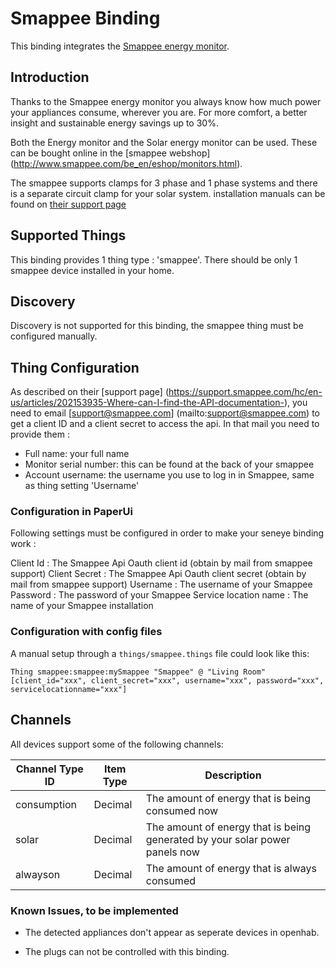 # Smappee Binding

This binding integrates the [Smappee energy monitor](http://www.smappee.com/be_en/home).

## Introduction

Thanks to the Smappee energy monitor you always know how much power your appliances consume, wherever you are. For more comfort, a better insight and sustainable energy savings up to 30%.

Both the Energy monitor and the Solar energy monitor can be used. These can be bought online in the [smappee webshop] (http://www.smappee.com/be_en/eshop/monitors.html).

The smappee supports clamps for 3 phase and 1 phase systems and there is a separate circuit clamp for your solar system. installation manuals can be found on [their support page](https://www.smappee.com/be_en/support)

## Supported Things

This binding provides 1 thing type : 'smappee'. There should be only 1 smappee device installed in your home.

## Discovery

Discovery is not supported for this binding, the smappee thing must be configured manually. 

## Thing Configuration

As described on their [support page] (https://support.smappee.com/hc/en-us/articles/202153935-Where-can-I-find-the-API-documentation-), you need to email [support@smappee.com] (mailto:support@smappee.com) to get a client ID and a client secret to access the api. In that mail you need to provide them :
- Full name: your full name
- Monitor serial number: this can be found at the back of your smappee
- Account username: the username you use to log in in Smappee, same as thing setting 'Username'

### Configuration in PaperUi

Following settings must be configured in order to make your seneye binding work :

Client Id : The Smappee Api Oauth client id (obtain by mail from smappee support)
Client Secret : The Smappee Api Oauth client secret (obtain by mail from smappee support)
Username : The username of your Smappee
Password : The password of your Smappee
Service location name : The name of your Smappee installation

### Configuration with config files

A manual setup through a `things/smappee.things` file could look like this:

```
Thing smappee:smappee:mySmappee "Smappee" @ "Living Room" [client_id="xxx", client_secret="xxx", username="xxx", password="xxx", servicelocationname="xxx"]
```

## Channels

All devices support some of the following channels:

 Channel Type ID         | Item Type    | Description  
-------------------------|--------------|--------------
 consumption             | Decimal      | The amount of energy that is being consumed now
 solar                   | Decimal      | The amount of energy that is being generated by your solar power panels now
 alwayson                | Decimal      | The amount of energy that is always consumed

### Known Issues, to be implemented

- The detected appliances don't appear as seperate devices in openhab.

- The plugs can not be controlled with this binding.
